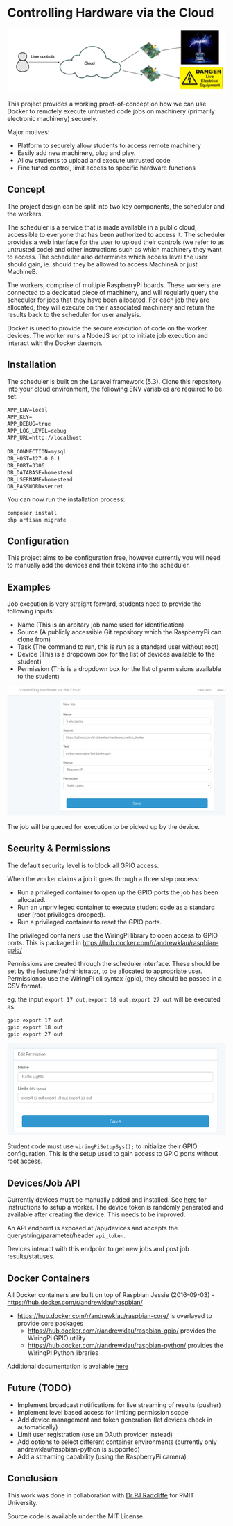 # Controlling Hardware via the Cloud

![Overview](/public/images/overview.png "Overview")

This project provides a working proof-of-concept on how we can use Docker to remotely execute
untrusted code jobs on machinery (primarily electronic machinery) securely.

Major motives:

- Platform to securely allow students to access remote machinery
- Easily add new machinery, plug and play.
- Allow students to upload and execute untrusted code
- Fine tuned control, limit access to specific hardware functions

## Concept

The project design can be split into two key components, the scheduler and the workers.

The scheduler is a service that is made available in a public cloud, accessible to everyone
that has been authorized to access it. The scheduler provides a web interface for the user
to upload their controls (we refer to as untrusted code) and other instructions such as which
machinery they want to access. The scheduler also determines which access level the user should
gain, ie. should they be allowed to access MachineA or just MachineB.

The workers, comprise of multiple RaspberryPi boards. These workers are connected to a dedicated
piece of machinery, and will regularly query the scheduler for jobs that they have been allocated.
For each job they are allocated, they will execute on their associated machinery and return the
results back to the scheduler for user analysis.

Docker is used to provide the secure execution of code on the worker devices. The worker runs a NodeJS
script to initiate job execution and interact with the Docker daemon.

## Installation

The scheduler is built on the Laravel framework (5.3). Clone this repository into your cloud environment,
the following ENV variables are required to be set:

```
APP_ENV=local
APP_KEY=
APP_DEBUG=true
APP_LOG_LEVEL=debug
APP_URL=http://localhost

DB_CONNECTION=mysql
DB_HOST=127.0.0.1
DB_PORT=3306
DB_DATABASE=homestead
DB_USERNAME=homestead
DB_PASSWORD=secret
```

You can now run the installation process:

```
composer install
php artisan migrate
```

## Configuration

This project aims to be configuration free, however currently you will need
to manually add the devices and their tokens into the scheduler.

## Examples

Job execution is very straight forward, students need to provide the following inputs:

- Name (This is an arbitary job name used for identification)
- Source (A publicly accessible Git repository which the RaspberryPi can clone from)
- Task (The command to run, this is run as a standard user without root)
- Device (This is a dropdown box for the list of devices available to the student)
- Permission (This is a dropdown box for the list of permissions available to the student)

![Example](/public/images/example.png "Example")

The job will be queued for execution to be picked up by the device.

## Security & Permissions

The default security level is to block all GPIO access.

When the worker claims a job it goes through a three step process:

- Run a privileged container to open up the GPIO ports the job has been allocated.
- Run an unprivileged container to execute student code as a standard user (root privileges dropped).
- Run a privileged container to reset the GPIO ports.

The privileged containers use the WiringPi library to open access to GPIO ports.
This is packaged in https://hub.docker.com/r/andrewklau/raspbian-gpio/

Permissions are created through the scheduler interface. These should be set by the lecturer/administrator,
to be allocated to appropriate user. Permissionso use the WiringPi cli syntax (gpio), they should be passed
in a CSV format.

eg. the input `export 17 out,export 18 out,export 27 out` will be executed as:

```
gpio export 17 out
gpio export 18 out
gpio export 27 out
```

![Permissions](/public/images/permissions.png "Permissions")

Student code must use `wiringPiSetupSys();` to initialize their GPIO configuration. This is the setup used
to gain access to GPIO ports without root access.

## Devices/Job API

Currently devices must be manually added and installed. See [here](/Docker/README.md) for instructions to setup
a worker. The device token is randomly generated and available after creating the device. This needs to be improved.

An API endpoint is exposed at /api/devices and accepts the querystring/parameter/header `api_token`.

Devices interact with this endpoint to get new jobs and post job results/statuses.

## Docker Containers

All Docker containers are built on top of Raspbian Jessie (2016-09-03) - https://hub.docker.com/r/andrewklau/raspbian/

- https://hub.docker.com/r/andrewklau/raspbian-core/ is overlayed to provide core packages
  - https://hub.docker.com/r/andrewklau/raspbian-gpio/ provides the WiringPi GPIO utility
  - https://hub.docker.com/r/andrewklau/raspbian-python/ provides the WiringPi Python libraries

Additional documentation is available [here](/Docker/README.md)

## Future (TODO)

- Implement broadcast notifications for live streaming of results (pusher)
- Implement level based access for limiting permission scope
- Add device management and token generation (let devices check in automatically)
- Limit user registration (use an OAuth provider instead)
- Add options to select different container environments (currently only andrewklau/raspbian-python is supported)
- Add a streaming capability (using the RaspberryPi camera)

## Conclusion

This work was done in collaboration with [Dr PJ Radcliffe](http://www.rmit.edu.au/contact/staff-contacts/academic-staff/r/radcliffe-dr-pj) for RMIT University.

Source code is available under the MIT License.
